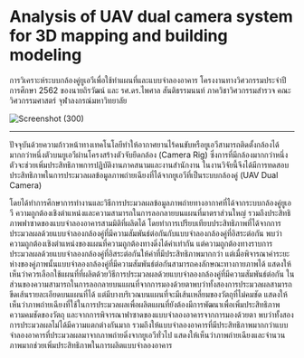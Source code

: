 # Analysis of UAV dual camera system for 3D mapping and building modeling
การวิเคราะห์ระบบกล้องคู่ยูเอวีเพื่อใช้ทำแผนที่และแบบจำลองอาคาร โครงงานทางวิศวกรรมประจำปีการศึกษา 2562 ของนายถิรวัฒน์ และ รศ.ดร.ไพศาล สันติธรรมนนท์ ภาควิชาวิศวกรรมสำรวจ คณะวิศวกรรมศาสตร์ จุฬาลงกรณ์มหาวิทยาลัย 

![Screenshot (300)](https://github.com/ThirawatBan/BEng_seniorproject/blob/main/Capture.PNG)

----

ปัจจุบันด้วยความก้าวหน้าทางเทคโนโลยีทำให้อากาศยานไร้คนขับหรือยูเอวีสามารถติดตั้งกล้องได้มากกว่าหนึ่งตัวบนยูเอวีผ่านโครงสร้างตัวจับยึดกล้อง (Camera Rig) ซึ่งการที่มีกล้องมากกว่าหนึ่งตัวจะช่วยเพิ่มประสิทธิภาพการปฏิบัติงานภาคสนามและงานสำนักงาน ในงานวิจัยนี้จึงได้มีการทดสอบประสิทธิภาพในการประมวลผลข้อมูลภาพถ่ายเฉียงที่ได้จากยูเอวีที่เป็นระบบกล้องคู่ (UAV Dual Camera) 

โดยได้ทำการศึกษาการทำงานและวิธีการประมวลผลข้อมูลภาพถ่ายทางอากาศที่ได้จากระบบกล้องคู่ยูเอวี ความถูกต้องเชิงตำแหน่งและความสามารถในการลอกลายบนแผนที่มาตราส่วนใหญ่ รวมถึงประสิทธิภาพฟาซาดของแบบจำลองอาคารสามมิติที่ผลิตได้ โดยทำการเปรียบเทียบประสิทธิภาพที่ได้จากการประมวลผลด้วยแบบจำลองกล้องคู่ที่มีความสัมพันธ์ต่อกันกับแบบจำลองกล้องคู่ที่อิสระต่อกัน พบว่าความถูกต้องเชิงตำแหน่งของแผนที่ความถูกต้องทางดิ่งได้ค่าเท่ากัน แต่ความถูกต้องทางราบการประมวลผลด้วยแบบจำลองกล้องคู่ที่อิสระต่อกันให้ค่าที่มีประสิทธิภาพมากกว่า แต่เมื่อพิจารณาค่าระยะห่างของคู่ภาพนั้นแบบจำลองกล้องคู่ที่มีความสัมพันธ์ต่อกันสามารถคงลักษณะทางกายภาพได้ แสดงให้เห็นว่าควรเลือกใช้แผนที่ที่ผลิตด้วยวิธีการประมวลผลด้วยแบบจำลองกล้องคู่ที่มีความสัมพันธ์ต่อกัน ในส่วนของความสามารถในการลอกลายบนแผนที่จากการมองด้วยตาพบว่าทั้งสองการประมวลผลสามารถขีดเส้นรายละเอียดบนแผนที่ได้ แต่มีบางบริเวณบนแผนที่จะมีเส้นเหลี่ยมของวัตถุที่ไม่คมชัด แสดงให้เห็นว่าภาพถ่ายเฉียงที่ใช้ในการประมวลผลเพื่อผลิตแผนที่ยังต้องมีการพัฒนาเพื่อเพิ่มประสิทธิภาพความคมชัดของวัตถุ และจากการพิจารณาฟาซาดของแบบจำลองอาคารจากการมองด้วยตา พบว่าทั้งสองการประมวลผลไม่ได้มีความแตกต่างกันมาก รวมถึงให้แบบจำลองอาคารที่มีประสิทธิภาพมากกว่าแบบจำลองอาคารที่ประมวลผลมาจากภาพถ่ายดิ่งจากยูเอวีทั่วไป แสดงให้เห็นว่าภาพถ่ายเฉียงและจำนวนภาพมากช่วยเพิ่มประสิทธิภาพในการผลิตแบบจำลองอาคาร 
